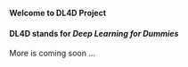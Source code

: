 __Welcome to DL4D Project__

#### DL4D stands for _Deep Learning for Dummies_

More is coming soon ...
